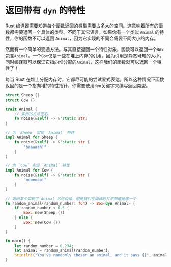 # 返回带有 `dyn` 的特性

Rust 编译器需要知道每个函数返回的类型需要占多大的空间。这意味着所有的函数都需要返回一个具体的类型。不同于其它语言，如果你有一个类似 `Animal` 的特性，你的函数不可以返回 `Animal`，因为它实现的不同会需要不同大小的内存。

然而有一个简单的变通方法。与其直接返回一个特性对象，函数可以返回一个`Box`包含`Animal`。一个`Box`仅是一些在堆上内存的引用。因为引用是静态可知的大小，同时编译器可以保证它指向堆分配的`Animal`，这样我们的函数就可以返回一个特性了！

每当 Rust 在堆上分配内存时，它都尽可能的尝试显式表达。所以这种情况下函数返回的是一个指向堆的特性指针，你需要使用`dyn`关键字来编写返回类型。

```rs
struct Sheep {}
struct Cow {}

trait Animal {
    // 实例的方法签名
    fn noise(&self) -> &'static str;
}

// 为 `Sheep` 实现 `Animal` 特性
impl Animal for Sheep {
    fn noise(&self) -> &'static str {
        "baaaaah!"
    }
}

// 为 `Cow` 实现 `Animal` 特性
impl Animal for Cow {
    fn noise(&self) -> &'static str {
        "moooooo!"
    }
}

// 返回某个实现了 Animal 的结构体，但是我们在编译时并不知道是哪一个
fn random_animal(random_number: f64) -> Box<dyn Animal> {
    if random_number < 0.5 {
        Box::new(Sheep {})
    } else {
        Box::new(Cow {})
    }
}

fn main() {
    let random_number = 0.234;
    let animal = random_animal(random_number);
    println!("You've randomly chosen an animal, and it says {}", animal.noise());
}
```
